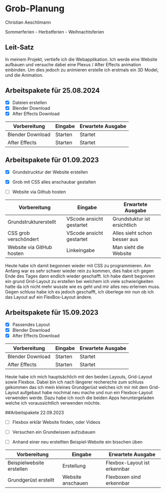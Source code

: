 # Grob-Planung

Christian Aeschlimann

Sommerferien - Herbstferien - Weihnachtsferien

## Leit-Satz

In meinem Projekt, vertiefe ich die Webapplikation. Ich werde eine Website aufbauen und versuche dabei eine Plexus / After Effects animation einbinden. Um dies jedoch zu animieren erstelle ich erstmals ein 3D Model, und die Animation.

## Arbeitspakete für 25.08.2024



- [x] Dateien erstellen
- [x] Blender Download
- [x] After Effects Download

| Vorbereitung             | Eingabe | Erwartete Ausgabe |
| ------------------------ | ------- | ----------------- |
| Blender Download | Starten  | Startet     |
| After Effects | Starten  | Startet     |



## Arbeitspakete für 01.09.2023


- [x] Grundstrucktur der Website erstellen
- [x] Grob mit CSS alles anschaubar gestalten
- [ ] Website via Github hosten


| Vorbereitung             | Eingabe | Erwartete Ausgabe |
| ------------------------ | ------- | ----------------- |
| Grundstrukturerstellt | VScode ansicht gestartet  |Grundstuktur ist ersichtlich  |
| CSS grob verschöndert | VScode ansicht gestartet  | Alles sieht schon besser aus    |
| Website via GitHub hosten | Linkeingabe | Man sieht die Website |

Heute habe ich damit begonnen wieder mit CSS zu programmieren. Am Anfang war es sehr schwer wieder rein zu kommen, dies habe ich gegen Ende des Tages dann endlich wieder geschafft. Ich habe damit begonnen ein grund Grid-Layout zu erstellen bei welchem ich viele schwierigkeiten hatte da ich nicht mehr wusste wie es geht und mir alles neu erlernen muss. Gegen schluss habe ich es jedoch geschafft, ich überlege mir nun ob ich das Layout auf ein FlexBox-Layout ändere.


## Arbeitspakete für 15.09.2023

- [x] Passendes Layout 
- [x] Blender Download
- [x] After Effects Download

| Vorbereitung             | Eingabe | Erwartete Ausgabe |
| ------------------------ | ------- | ----------------- |
| Blender Download | Starten  | Startet     |
| After Effects | Starten  | Startet     |


Heute habe ich mich hauptsächlich mit den beiden Layouts, Grid-Layout sowie Flexbox. Dabei bin ich nach längerer rechereche zum schluss gekommen das ich mein kleines Grundgerüst welches ich mir mit dem Grid-Layout aufgebaut habe nochmal neu mache und nun ein Flexbox-Layout verwenden werde. Dazu habe ich noch die beiden Apps heruntergeladen welche ich voraussichtlich verwenden möchte.


##Arbeitspakete 22.09.2023

- [ ] Flexbox erklär Website finden, oder Videos
- [ ] Versuchen ein Grundwissen aufzubauen
- [ ] Anhand einer neu erstellten Beispiel-Website ein bisschen üben


| Vorbereitung             | Eingabe | Erwartete Ausgabe |
| ------------------------ | ------- | ----------------- |
| Beispielwebsite erstellen | Erstellung | Flexbox-Layout ist erkennbar |
| Grundgerüst erstellt | Website anschauen | Flexboxen sind erkennbar |
